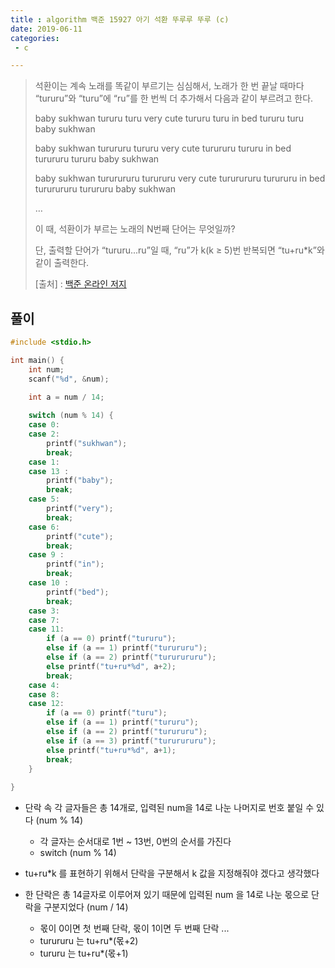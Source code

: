 ```yaml
---
title : algorithm 백준 15927 아기 석환 뚜루루 뚜루 (c)
date: 2019-06-11
categories:
 - c

---
```






> 석환이는 계속 노래를 똑같이 부르기는 심심해서, 노래가 한 번 끝날 때마다 “tururu”와 “turu”에 “ru”를 한 번씩 더 추가해서 다음과 같이 부르려고 한다.
>
> baby sukhwan tururu turu
> very cute tururu turu
> in bed tururu turu
> baby sukhwan
>
> baby sukhwan turururu tururu
> very cute turururu tururu
> in bed turururu tururu
> baby sukhwan
>
> baby sukhwan tururururu turururu
> very cute tururururu turururu
> in bed tururururu turururu
> baby sukhwan
>
> …
>
> 이 때, 석환이가 부르는 노래의 N번째 단어는 무엇일까?
>
> 단, 출력할 단어가 “tururu...ru”일 때, “ru”가 k(k ≥ 5)번 반복되면 “tu+ru*k”와 같이 출력한다.
>
> 
>
> [출처] : [백준 온라인 저지](<https://www.acmicpc.net/problem/15947>)





## 풀이

```c
#include <stdio.h>

int main() {
	int num;
	scanf("%d", &num);
	
	int a = num / 14;

	switch (num % 14) {
	case 0:
	case 2:
		printf("sukhwan");
		break;
	case 1:
	case 13 :
		printf("baby");
		break;
	case 5:
		printf("very");
		break;
	case 6:
		printf("cute");
		break;
	case 9 :
		printf("in");
		break;
	case 10 :
		printf("bed");
		break;
	case 3:
	case 7:
	case 11:
		if (a == 0) printf("tururu");
		else if (a == 1) printf("turururu");
		else if (a == 2) printf("tururururu");
		else printf("tu+ru*%d", a+2);
		break;
	case 4:
	case 8:
	case 12:
		if (a == 0) printf("turu");
		else if (a == 1) printf("tururu");
		else if (a == 2) printf("turururu");
		else if (a == 3) printf("tururururu");
		else printf("tu+ru*%d", a+1);
		break;
	}
		
}
```

- 단락 속 각 글자들은 총 14개로, 입력된 num을 14로 나눈 나머지로 번호 붙일 수 있다 (num % 14)

  - 각 글자는 순서대로 1번 ~ 13번, 0번의 순서를 가진다
  - switch (num % 14) 

- tu+ru*k 를 표현하기 위해서 단락을 구분해서 k 값을 지정해줘야 겠다고 생각했다

- 한 단락은 총 14글자로 이루어져 있기 때문에 입력된 num 을 14로 나눈 몫으로 단락을 구분지었다 (num / 14)

  -  몫이 0이면 첫 번째 단락, 몫이 1이면 두 번째 단락 ...
  - turururu 는 tu+ru*(몫+2)
  - tururu 는 tu+ru*(몫+1)

  